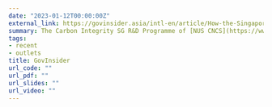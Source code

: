 ```yaml
---
date: "2023-01-12T00:00:00Z"
external_link: https://govinsider.asia/intl-en/article/How-the-Singapore-Land-Authority-is-raising-the-bar-for-climate-research-using-precise-spatial-data
summary: The Carbon Integrity SG R&D Programme of [NUS CNCS](https://www.nus.edu.sg/cncs/) featured in GovInsider!
tags:
- recent
- outlets
title: GovInsider
url_code: ""
url_pdf: ""
url_slides: ""
url_video: ""
---
```

